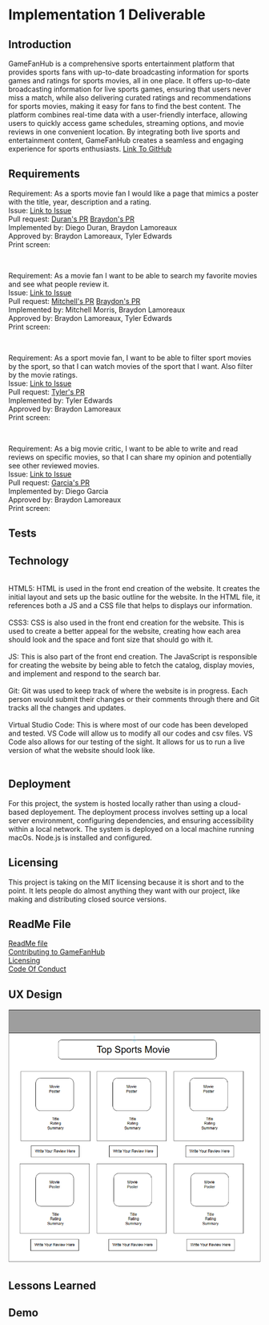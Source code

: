 # Implementation 1 Deliverable

## Introduction

GameFanHub is a comprehensive sports entertainment platform that provides sports fans with up-to-date broadcasting information for sports games and ratings for sports movies, all in one place. It offers up-to-date broadcasting information for live sports games, ensuring that users never miss a match, while also delivering curated ratings and recommendations for sports movies, making it easy for fans to find the best content. The platform combines real-time data with a user-friendly interface, allowing users to quickly access game schedules, streaming options, and movie reviews in one convenient location. By integrating both live sports and entertainment content, GameFanHub creates a seamless and engaging experience for sports enthusiasts. [Link To GitHub](https://github.com/Braydew-NAU/SportsWebsite)

## Requirements

Requirement: As a sports movie fan I would like a page that mimics a poster with the title, year, description and a rating.
<br>
Issue: [Link to Issue](https://github.com/Braydew-NAU/SportsWebsite/issues/24)
<br>
Pull request: [Duran's PR](https://github.com/Braydew-NAU/SportsWebsite/pull/57) [Braydon's PR](https://github.com/Braydew-NAU/SportsWebsite/pull/16)
<br>
Implemented by: Diego Duran, Braydon Lamoreaux
<br>
Approved by: Braydon Lamoreaux, Tyler Edwards
<br>
Print screen:

<br>
  
Requirement: As a movie fan I want to be able to search my favorite movies and see what people review it.
<br>
Issue: [Link to Issue](https://github.com/Braydew-NAU/SportsWebsite/issues/43)
<br>
Pull request: [Mitchell's PR](https://github.com/Braydew-NAU/SportsWebsite/pull/44) [Braydon's PR](https://github.com/Braydew-NAU/SportsWebsite/pull/16)
<br>
Implemented by: Mitchell Morris, Braydon Lamoreaux
<br>
Approved by: Braydon Lamoreaux, Tyler Edwards
<br>
Print screen:

<br>

Requirement: As a sport movie fan, I want to be able to filter sport movies by the sport, so that I can watch movies of the sport that I want. Also filter by the movie ratings.
<br>
Issue: [Link to Issue](https://github.com/Braydew-NAU/SportsWebsite/issues/25)
<br>
Pull request: [Tyler's PR]()
<br>
Implemented by: Tyler Edwards
<br>
Approved by: Braydon Lamoreaux
<br>
Print screen:

<br>

Requirement: As a big movie critic, I want to be able to write and read reviews on specific movies, so that I can share my opinion and potentially see other reviewed movies.
<br>
Issue: [Link to Issue](https://github.com/Braydew-NAU/SportsWebsite/issues/28)
<br>
Pull request: [Garcia's PR](https://github.com/Braydew-NAU/SportsWebsite/pull/52)
<br>
Implemented by: Diego Garcia
<br>
Approved by: Braydon Lamoreaux
<br>
Print screen:

## Tests

## Technology

<br>
HTML5: HTML is used in the front end creation of the website. It creates the initial layout and sets up the basic outline for the website. In the HTML file, it references both a JS and a CSS file that helps to displays our information. 
<br>
<br>
CSS3: CSS is also used in the front end creation for the website. This is used to create a better appeal for the website, creating how each area should look and the space and font size that should go with it. 
<br>
<br>
JS: This is also part of the front end creation. The JavaScript is responsible for creating the website by being able to fetch the catalog, display movies, and implement and respond to the search bar. 
<br>
<br>
Git: Git was used to keep track of where the website is in progress. Each person would submit their changes or their comments through there and Git tracks all the changes and updates. 
<br>
<br>
Virtual Studio Code: This is where most of our code has been developed and tested. VS Code will allow us to modify all our codes and csv files. VS Code also allows for our testing of the sight. It allows for us to run a live version of what the website should look like. 
<br>
<br>

## Deployment

For this project, the system is hosted locally rather than using a cloud-based deployement. The deployment process involves setting up a local server environment, configuring dependencies, and ensuring accessibility within a local network. The system is deployed on a local machine running macOs. Node.js is installed and configured.

## Licensing

This project is taking on the MIT licensing because it is short and to the point. It lets people do almost anything they want with our project, like making and distributing closed source versions.

## ReadMe File

[ReadMe file](https://github.com/Braydew-NAU/SportsWebsite/blob/main/README.md)
<br>
[Contributing to GameFanHub](https://github.com/Braydew-NAU/SportsWebsite/blob/main/CONTRIBUTING.md)
<br>
[Licensing](https://github.com/Braydew-NAU/SportsWebsite/blob/main/LICENSE)
<br>
[Code Of Conduct](https://github.com/Braydew-NAU/SportsWebsite/blob/main/CODE_OF_CONDUCT.md)

## UX Design

![UX_Design Screenshot](https://github.com/Braydew-NAU/SportsWebsite/blob/main/UX_Design.png)

## Lessons Learned

## Demo
